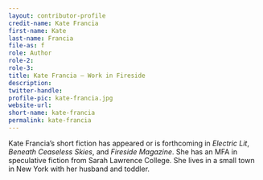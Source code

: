 ```yaml
---
layout: contributor-profile
credit-name: Kate Francia
first-name: Kate
last-name: Francia
file-as: f
role: Author
role-2:
role-3:
title: Kate Francia — Work in Fireside
description:
twitter-handle:
profile-pic: kate-francia.jpg
website-url:
short-name: kate-francia
permalink: kate-francia
---
```

Kate Francia’s short fiction has appeared or is forthcoming in _Electric Lit_, _Beneath Ceaseless Skies_, and _Fireside Magazine_. She has an MFA in speculative fiction from Sarah Lawrence College. She lives in a small town in New York with her husband and toddler.

